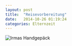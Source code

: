 ```yaml
---
layout: post
title:  "Reisevorbereitung"
date:   2014-10-26 01:19:24
categories: Elternzeit
---
```

![Irmas Handgepäck](/assets/images/_fullsize/IMGP0005.JPG)
